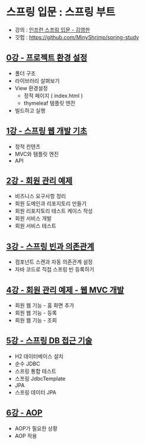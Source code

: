 # 스프링 입문 : 스프링 부트
* 강의 : [인프런 스프링 입문 - 김영한](https://www.inflearn.com/course/%EC%8A%A4%ED%94%84%EB%A7%81-%EC%9E%85%EB%AC%B8-%EC%8A%A4%ED%94%84%EB%A7%81%EB%B6%80%ED%8A%B8/dashboard)
* 깃헙 : https://github.com/MinyShrimp/spring-study

## [0강 - 프로젝트 환경 설정](./강의/0강)
* 폴더 구조
* 라이브러리 살펴보기
* View 환경설정
  * 정적 페이지 ( index.html )
  * thymeleaf 템플릿 엔진
* 빌드하고 실행

## [1강 - 스프링 웹 개발 기초](./강의/1강)
* 정적 컨텐츠
* MVC와 템플릿 엔진
* API

## [2강 - 회원 관리 예제](./강의/2강)
* 비즈니스 요구사항 정리
* 회원 도메인과 리포지토리 만들기
* 회원 리포지토리 테스트 케이스 작성
* 회원 서비스 개발
* 회원 서비스 테스트

## [3강 - 스프링 빈과 의존관계](./강의/3강)
* 컴포넌트 스캔과 자동 의존관계 설정
* 자바 코드로 직접 스프링 빈 등록하기

## [4강 - 회원 관리 예제 - 웹 MVC 개발](./강의/4강)
* 회원 웹 기능 - 홈 화면 추가
* 회원 웹 기능 - 등록
* 회원 웹 기능 - 조회

## [5강 - 스프링 DB 접근 기술](./강의/5강)
* H2 데이터베이스 설치
* 순수 JDBC
* 스프링 통합 테스트
* 스프링 JdbcTemplate
* JPA
* 스프링 데이터 JPA

## [6강 - AOP](./강의/6강)
* AOP가 필요한 상황
* AOP 적용
